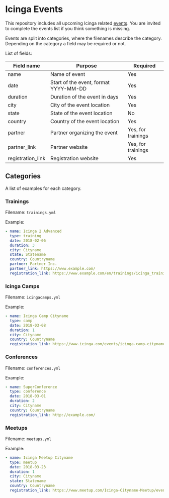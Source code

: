 # Icinga Events
This repository includes all upcoming Icinga related [events](https://www.icinga.com/events/). You are invited to complete the events list if you think
something is missing.

Events are split into categories, where the filenames describe the category. Depending on the category a field may be 
required or not.

List of fields:

| Field name        | Purpose                               | Required                 |
| ----------------- | ------------------------------------- | ------------------------ |
| name              | Name of event                         | Yes                      |
| date        | Start of the event, format YYYY-MM-DD | Yes                            |
| duration          | Duration of the event in days         | Yes                      |
| city              | City of the event location            | Yes                      |
| state             | State of the event location           | No                       |
| country           | Country of the event location         | Yes                      |
| partner           | Partner organizing the event          | Yes, for trainings       |
| partner_link      | Partner website                       | Yes, for trainings       |
| registration_link | Registration website                  | Yes                      |


## Categories
A list of examples for each category.

### Trainings

Filename: `trainings.yml`

Example:

``` yaml
- name: Icinga 2 Advanced
  type: training
  date: 2018-02-06
  duration: 3
  city: Cityname
  state: Statename
  country: Countryname
  partner: Partner Inc.
  partner_link: https://www.example.com/
  registration_link: https://www.example.com/en/trainings/icinga_trainings/
```


### Icinga Camps

Filename: `icingacamps.yml`

Example:

``` yaml
- name: Icinga Camp Cityname
  type: camp
  date: 2018-03-08
  duration: 1
  city: Cityname
  country: Countryname
  registration_link: https://www.icinga.com/events/icinga-camp-cityname/
```

### Conferences

Filename: `conferences.yml`

Example:

``` yaml
- name: SuperConference
  type: conference
  date: 2018-03-01
  duration: 2
  city: Cityname
  country: Countryname
  registration_link: http://example.com/
```

### Meetups

Filename: `meetups.yml`

Example:

``` yaml
- name: Icinga Meetup Cityname
  type: meetup
  date: 2018-03-23
  duration: 1
  city: Cityname
  state: Statename
  country: Countryname
  registration_link: https://www.meetup.com/Icinga-Cityname-Meetup/events/1234567890/
```

